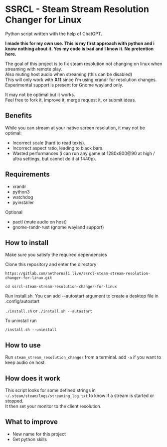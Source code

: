 # SSRCL - Steam Stream Resolution Changer for Linux

Python script written with the help of ChatGPT.

**I made this for my own use. This is my first approach with python and i know nothing about it. Yes my code is bad and I know it. No pretention here.**

The goal of this project is to fix steam resolution not changing on linux when streaming with remote play.<br/>
Also muting host audio when streaming (this can be disabled)<br/>
This will only work with **X11** since i'm using xrandr for resolution changes.
Experimental support is present for Gnome wayland only.

It may not be optimal but it works.<br/>
Feel free to fork it, improve it, merge request it, or submit ideas.

## Benefits

While you can stream at your native screen resolution, it may not be optimal:

- Incorrect scale (hard to read texts).
- Incorrect aspect ratio, leading to black bars.
- Wasted performances (i can run any game at 1280x800@90 at high / ultra settings, but cannot do it at 1440p).

## Requirements

- xrandr
- python3
- watchdog
- pyinstaller

Optional

- pactl (mute audio on host)
- gnome-randr-rust (gnome wayland support)

## How to install

Make sure you satisfy the required dependencies

Clone this repository and enter the directory

`https://gitlab.com/aethernali.live/ssrcl-steam-stream-resolution-changer-for-linux.git`

`cd ssrcl-steam-stream-resolution-changer-for-linux`

Run install.sh. You can add --autostart argument to create a desktop file in .config/autostart

`./install.sh` or `./install.sh --autostart`

To uninstall run

`/install.sh --uninstall`

## How to use

Run `steam_stream_resolution_changer` from a terminal. add `-a` if you want to keep audio on host.

## How does it work

This script looks for some defined strings in `~/.steam/steam/logs/streaming_log.txt` to know if a stream is started or stopped.<br/>
It then set your monitor to the client resolution.

## What to improve

- New name for this project
- Get python skills
